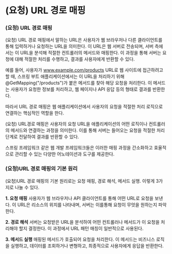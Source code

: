 # (요청) URL 경로 매핑

### (요청) URL 경로 매핑
(요청) URL 경로 매핑에서 말하는 URL은 사용자가 웹 브라우저나 다른 클라이언트를 통해 입력하거나 요청하는 URL을 의미한다. 이 URL은 웹 서버로 전송되며, 서버 측에서는 이 URL을 분석해 적절한 컨트롤러의 메서드와 매핑한다. 이 과정을 통해 서버는 요청에 대해 적절한 처리를 수행하고, 결과를 사용자에게 반환할 수 있다.

예를 들어, 사용자가 www.example.com/products URL로 웹 사이트에 접근하려고 할 때, 스프링 부트 애플리케이션에서는 이 URL을 처리하기 위해 @GetMapping("/products")가 붙은 메서드를 찾아 해당 요청을 처리한다. 이 메서드는 사용자가 요청한 정보를 처리하고, 웹 페이지나 API 응답 등의 형태로 결과를 반환한다.

따라서 URL 경로 매핑은 웹 애플리케이션에서 사용자의 요청을 적절한 처리 로직으로 연결하는 핵심적인 역할을 한다.

(요청) URL경로 매핑은 사용자의 요청 URL을 애플리케이션의 어떤 로직이나 컨트롤러의 메서드와 연결하는 과정을 의미한다. 이를 통해 서버는 들어오는 요청을 적절한 처리 단계로 전달하여 결과를 반환할 수 있다.

스프링 프레임워크 같은 웹 개발 프레임워크들은 이러한 매핑 과정을 간소화하고 효율적으로 관리할 수 있는 다양한 어노테이션과 도구를 제공한다.

### (요청)URL 경로 매핑의 기본 원리
(요청)URL 경로 매핑의 기본 원리로는 요청 매핑, 경로 해석, 메서드 실행. 이렇게 3가지로 나눌 수 있다.

**1. 요청 매핑**
사용자가 웹 브라우저나 API 클라이언트를 통해 어떤 URL로 요청을 보낸다. 이 URL은 리소스의 위치를 나타내며, 서버는 이를통해 요청이 무엇을 원하는지 파악한다.

**2. 경로 해석**
서버는 요청받은 URL을 분석하여 어떤 컨트롤러나 메서드가 이 요청을 처리해야 할지 결정한다. 이 과정에서 URL 패턴 매칭이 일반적으로 사용된다.

**3. 메서드 실행**
매핑된 메서드가 호출되어 요청을 처리한다. 이 메서드는 비즈니스 로직을 실행하고, 데이터를 조회하거나 변형하고, 최종적으로 사용자에게 응답을 반환한다.